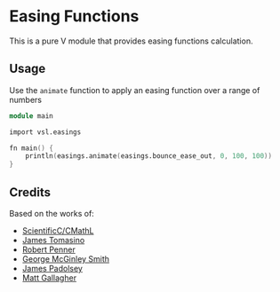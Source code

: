 # Easing Functions

This is a pure V module that provides easing functions calculation.

## Usage

Use the `animate` function to apply an easing function over a range of numbers

```v
module main

import vsl.easings

fn main() {
	println(easings.animate(easings.bounce_ease_out, 0, 100, 100))
}
```

## Credits

Based on the works of:

- [ScientificC/CMathL](https://github.com/ScientificC/cmathl)
- [James Tomasino](https://github.com/jamestomasino/veasing)
- [Robert Penner](http://robertpenner.com/easing/)
- [George McGinley Smith](http://gsgd.co.uk/sandbox/jquery/easing/)
- [James Padolsey](http://james.padolsey.com/demos/jquery/easing/)
- [Matt Gallagher](http://cocoawithlove.com/2008/09/parametric-acceleration-curves-in-core.html)

